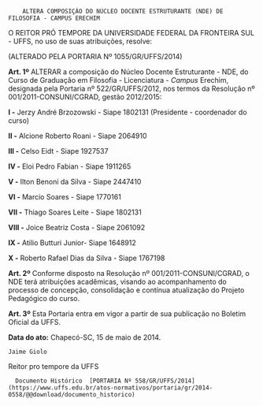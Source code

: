         ALTERA COMPOSIÇÃO DO NÚCLEO DOCENTE ESTRUTURANTE (NDE) DE FILOSOFIA - CAMPUS ERECHIM  

O REITOR PRÓ TEMPORE DA UNIVERSIDADE FEDERAL DA FRONTEIRA SUL - UFFS, no uso de suas atribuições, resolve:

 (ALTERADO PELA PORTARIA Nº 1055/GR/UFFS/2014)

 **Art. 1º** ALTERAR a composição do Núcleo Docente Estruturante - NDE, do Curso de Graduação em Filosofia - Licenciatura - *Campus* Erechim, designada pela Portaria nº 522/GR/UFFS/2012, nos termos da Resolução nº 001/2011-CONSUNI/CGRAD, gestão 2012/2015:

 **I -** Jerzy André Brzozowski - Siape 1802131 (Presidente - coordenador do curso)

 **II -** Alcione Roberto Roani - Siape 2064910

 **III -** Celso Eidt - Siape 1927537

 **IV -** Eloi Pedro Fabian - Siape 1911265

 **V -** Ilton Benoni da Silva - Siape 2447410

 **VI -** Marcio Soares - Siape 1770161

 **VII -** Thiago Soares Leite - Siape 1802131

 **VIII -** Joice Beatriz Costa - Siape 2061092

 **IX -** Atilio Butturi Junior- Siape 1648912

 **X -** Roberto Rafael Dias da Silva - Siape 1767198

 **Art. 2º** Conforme disposto na Resolução nº 001/2011-CONSUNI/CGRAD, o NDE terá atribuições acadêmicas, visando ao acompanhamento do processo de concepção, consolidação e contínua atualização do Projeto Pedagógico do curso.

 **Art. 3º** Esta Portaria entra em vigor a partir de sua publicação no Boletim Oficial da UFFS.

  

   **Data do ato:** Chapecó-SC, 15 de maio de 2014.   
 

    Jaime Giolo   
 Reitor pro tempore da UFFS 

      Documento Histórico  [PORTARIA Nº 558/GR/UFFS/2014](https://www.uffs.edu.br/atos-normativos/portaria/gr/2014-0558/@@download/documento_historico)     
      